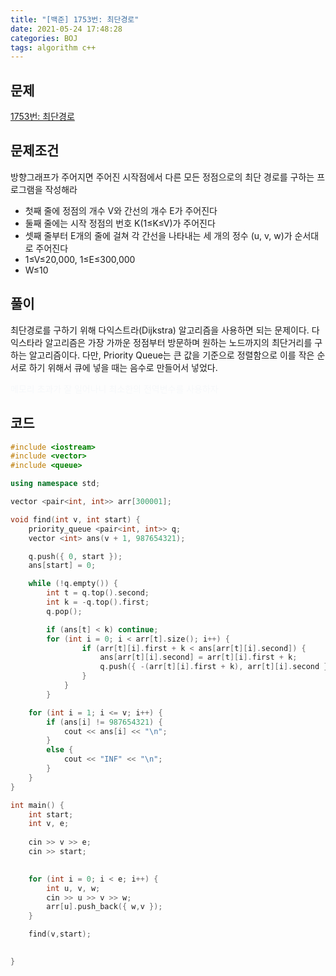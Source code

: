 ```yaml
---
title: "[백준] 1753번: 최단경로"
date: 2021-05-24 17:48:28
categories: BOJ
tags: algorithm c++ 
---
```

## 문제

[1753번: 최단경로](https://www.acmicpc.net/problem/1753)

## 문제조건

방향그래프가 주어지면 주어진 시작점에서 다른 모든 정점으로의 최단 경로를 구하는 프로그램을 작성해라

- 첫째 줄에 정점의 개수 V와 간선의 개수 E가 주어진다
- 둘째 줄에는 시작 정점의 번호 K(1≤K≤V)가 주어진다
- 셋째 줄부터 E개의 줄에 걸쳐 각 간선을 나타내는 세 개의 정수 (u, v, w)가 순서대로 주어진다
- 1≤V≤20,000, 1≤E≤300,000
- W≤10

## 풀이

최단경로를 구하기 위해 다익스트라(Dijkstra) 알고리즘을 사용하면 되는 문제이다. 다익스타라 알고리즘은 가장 가까운 정점부터 방문하며 원하는 노드까지의 최단거리를 구하는 알고리즘이다. 다만, Priority Queue는 큰 값을 기준으로 정렬함으로 이를 작은 순서로 하기 위해서 큐에 넣을 때는 음수로 만들어서 넣었다.

<font color='#f6f8fa'>메모리 초과가 잘 일어나니 최소한의 전역변수를 사용하자</font>

## 코드

```cpp
#include <iostream>
#include <vector>
#include <queue>

using namespace std;

vector <pair<int, int>> arr[300001];

void find(int v, int start) {
	priority_queue <pair<int, int>> q;
	vector <int> ans(v + 1, 987654321);

	q.push({ 0, start });
	ans[start] = 0;

	while (!q.empty()) {
		int t = q.top().second;
		int k = -q.top().first;
		q.pop();

		if (ans[t] < k) continue;
		for (int i = 0; i < arr[t].size(); i++) {
				if (arr[t][i].first + k < ans[arr[t][i].second]) {
					ans[arr[t][i].second] = arr[t][i].first + k;
					q.push({ -(arr[t][i].first + k), arr[t][i].second });
				}
			}
		}

	for (int i = 1; i <= v; i++) {
		if (ans[i] != 987654321) {
			cout << ans[i] << "\n";
		}
		else {
			cout << "INF" << "\n";
		}
	}
}

int main() {
	int start;
	int v, e;
	
	cin >> v >> e;
	cin >> start;

	
	for (int i = 0; i < e; i++) {
		int u, v, w;
		cin >> u >> v >> w;
		arr[u].push_back({ w,v });
	}

	find(v,start);

	
}
```
